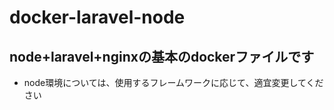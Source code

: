 # docker-laravel-node

## node+laravel+nginxの基本のdockerファイルです
- node環境については、使用するフレームワークに応じて、適宜変更してください